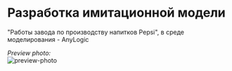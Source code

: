 # Разработка имитационной модели
"Работы завода по производству напитков Pepsi", в среде моделирования - AnyLogic

*Preview photo:* <br> ![preview-photo](https://user-images.githubusercontent.com/90089376/152643770-6c8bfd1c-4f8e-4a3a-ba2d-e6a997763cf2.png)
